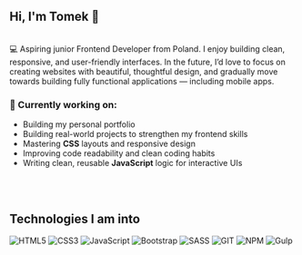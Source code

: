 ## Hi, I'm Tomek 👋
<br>
💻 Aspiring junior Frontend Developer from Poland. I enjoy building clean, responsive, and user-friendly interfaces. In the future, I’d love to focus on creating websites with beautiful, thoughtful design, and gradually move towards building fully functional applications — including mobile apps.
<br>

### 🌱 Currently working on:
- Building my personal portfolio
- Building real-world projects to strengthen my frontend skills
- Mastering **CSS** layouts and responsive design
- Improving code readability and clean coding habits
- Writing clean, reusable **JavaScript** logic for interactive UIs
<br>
<br>

## Technologies I am into
![HTML5](https://img.icons8.com/?size=50&id=20909&format=png&color=000000)
![CSS3](https://img.icons8.com/?size=50&id=21278&format=png&color=000000)
![JavaScript](https://img.icons8.com/?size=50&id=PXTY4q2Sq2lG&format=png&color=000000)
![Bootstrap](https://img.icons8.com/?size=50&id=PndQWK6M1Hjo&format=png&color=000000)
![SASS](https://img.icons8.com/?size=50&id=QBqFNfPPB2Kx&format=png&color=000000)
![GIT](https://img.icons8.com/?size=50&id=20906&format=png&color=000000)
![NPM](https://img.icons8.com/?size=50&id=24895&format=png&color=000000)
![Gulp](https://img.icons8.com/?size=60&id=GX4iT6biRXL-&format=png&color=CF4647)

